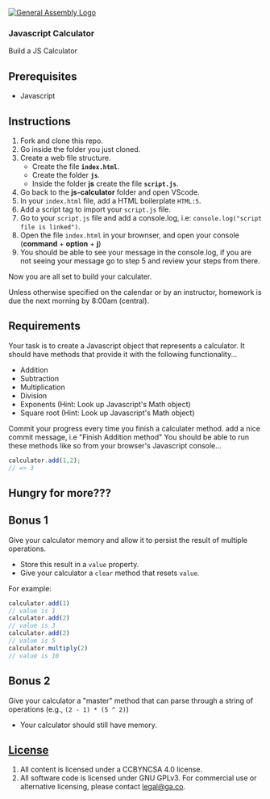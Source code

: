 [![General Assembly Logo](https://camo.githubusercontent.com/1a91b05b8f4d44b5bbfb83abac2b0996d8e26c92/687474703a2f2f692e696d6775722e636f6d2f6b6538555354712e706e67)](https://generalassemb.ly/education/web-development-immersive)

### Javascript Calculator

Build a JS Calculator

## Prerequisites

-   Javascript

## Instructions

1.  Fork and clone this repo.
1.  Go inside the folder you just cloned.
1.  Create a web file structure.
    * Create the file **`index.html`**.
    * Create the folder **`js`**.
    * Inside the folder **js** create the file **`script.js`**.
1.  Go back to the **js-calculator** folder and open VScode.
1.  In your `index.html` file, add a HTML boilerplate `HTML:5`.
1.  Add a script tag to import your `script.js` file.
1.  Go to your `script.js` file and add a console.log, i.e: `console.log("script file is linked")`.
1.  Open the file `index.html` in your brownser, and open your console (**command** + **option** + **j**)
1.  You should be able to see your message in the console.log, if you are not seeing your message go to step 5 and review your steps from there. 

Now you are all set to build your calculater.


Unless otherwise specified on the calendar or by an instructor, homework is due the next morning by 8:00am (central).

## Requirements

Your task is to create a Javascript object that represents a calculator. It should have methods that provide it with the following functionality...

- Addition
- Subtraction
- Multiplication
- Division
- Exponents (Hint: Look up Javascript's Math object)
- Square root (Hint: Look up Javascript's Math object)

Commit your progress every time you finish a calculater method. add a nice commit message, i.e "Finish Addition method" 
You should be able to run these methods like so from your browser's Javascript console...

```js
calculator.add(1,2);
// => 3
```

## Hungry for more???
## Bonus 1
Give your calculator memory and allow it to persist the result of multiple operations.
* Store this result in a `value` property.
* Give your calculator a `clear` method that resets `value`.

For example:

```js
calculator.add(1)
// value is 1
calculator.add(2)
// value is 3
calculator.add(2)
// value is 5
calculator.multiply(2)
// value is 10
```
## Bonus 2

Give your calculator a "master" method that can parse through a string of operations (e.g., `(2 - 1) * (5 ^ 2)`)
* Your calculator should still have memory.



## [License](LICENSE)

1.  All content is licensed under a CC­BY­NC­SA 4.0 license.
2.  All software code is licensed under GNU GPLv3. For commercial use or
    alternative licensing, please contact legal@ga.co.

